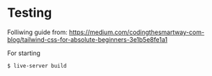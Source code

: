 # Testing

Folliwing guide from: https://medium.com/codingthesmartway-com-blog/tailwind-css-for-absolute-beginners-3e1b5e8fe1a1


For starting
```
$ live-server build
```
